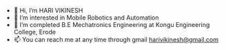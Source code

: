 - 👋 Hi, I’m HARI VIKINESH
- 👀 I’m interested in Mobile Robotics and Automation
- 🌱 I’m completed B.E Mechatronics Engineering at Kongu Engineering College, Erode
- 📫 You can reach me at any time through gmail harivikinesh@gmail.com

<!---
hari-vickey/hari-vickey is a ✨ special ✨ repository because its `README.md` (this file) appears on your GitHub profile.
You can click the Preview link to take a look at your changes.
--->
